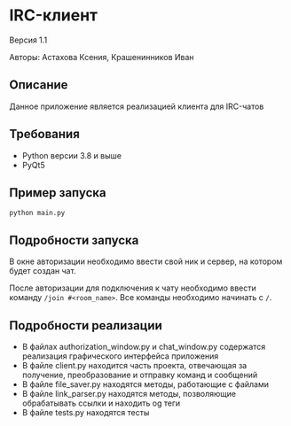 # IRC-клиент

Версия 1.1

Авторы: Астахова Ксения, Крашенинников Иван

## Описание
Данное приложение является реализацией клиента для IRC-чатов

## Требования
- Python версии 3.8 и выше
- PyQt5

## Пример запуска  
```python main.py```

## Подробности запуска  
В окне авторизации необходимо ввести свой ник и сервер, на котором будет создан чат.

После авторизации для подключения к чату необходимо ввести команду ```/join #<room_name>```.
Все команды необходимо начинать с ```/```.

## Подробности реализации
- В файлах authorization_window.py и chat_window.py содержатся реализация графического интерфейса приложения
- В файле client.py находится часть проекта, отвечающая за получение, преобразование  и отправку команд и сообщений
- В файле file_saver.py находятся методы, работающие с файлами
- В файле link_parser.py находятся методы, позволяющие обрабатывать ссылки и находить og теги
- В файле tests.py находятся тесты

